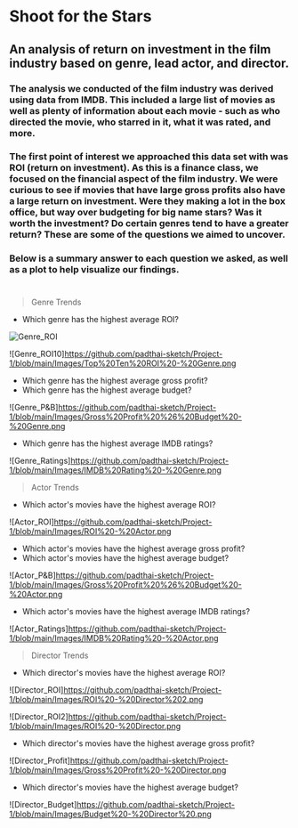# Shoot for the Stars
## An analysis of return on investment in the film industry based on genre, lead actor, and director. 

### The analysis we conducted of the film industry was derived using data from IMDB. This included a large list of movies as well as plenty of information about each movie - such as who directed the movie, who starred in it, what it was rated, and more.  

### The first point of interest we approached this data set with was ROI (return on investment). As this is a finance class, we focused on the financial aspect of the film industry. We were curious to see if movies that have large gross profits also have a large return on investment. Were they making a lot in the box office, but way over budgeting for big name stars? Was it worth the investment? Do certain genres tend to have a greater return? These are some of the questions we aimed to uncover.
### Below is a summary answer to each question we asked, as well as a plot to help visualize our findings.  

#


> Genre Trends

- Which genre has the highest average ROI?

![Genre_ROI](https://github.com/padthai-sketch/Project-1/blob/main/Images/ROI%20-%20Genre.png)

![Genre_ROI10]https://github.com/padthai-sketch/Project-1/blob/main/Images/Top%20Ten%20ROI%20-%20Genre.png

 - Which genre has the highest average gross profit? 
 - Which genre has the highest average budget? 

 ![Genre_P&B]https://github.com/padthai-sketch/Project-1/blob/main/Images/Gross%20Profit%20%26%20Budget%20-%20Genre.png

 - Which genre has the highest average IMDB ratings?

 ![Genre_Ratings]https://github.com/padthai-sketch/Project-1/blob/main/Images/IMDB%20Rating%20-%20Genre.png 

> Actor Trends

- Which actor's movies have the highest average ROI?

![Actor_ROI]https://github.com/padthai-sketch/Project-1/blob/main/Images/ROI%20-%20Actor.png

- Which actor's movies have the highest average gross profit?
- Which actor's movies have the highest average budget? 

![Actor_P&B]https://github.com/padthai-sketch/Project-1/blob/main/Images/Gross%20Profit%20%26%20Budget%20-%20Actor.png

- Which actor's movies have the highest average IMDB ratings?

![Actor_Ratings]https://github.com/padthai-sketch/Project-1/blob/main/Images/IMDB%20Rating%20-%20Actor.png

> Director Trends 

- Which director's movies have the highest average ROI? 

![Director_ROI]https://github.com/padthai-sketch/Project-1/blob/main/Images/ROI%20-%20Director%202.png

![Director_ROI2]https://github.com/padthai-sketch/Project-1/blob/main/Images/ROI%20-%20Director.png

- Which director's movies have the highest average gross profit? 

![Director_Profit]https://github.com/padthai-sketch/Project-1/blob/main/Images/Gross%20Profit%20-%20Director.png

- Which director's movies have the highest average budget?

![Director_Budget]https://github.com/padthai-sketch/Project-1/blob/main/Images/Budget%20-%20Director%20.png

